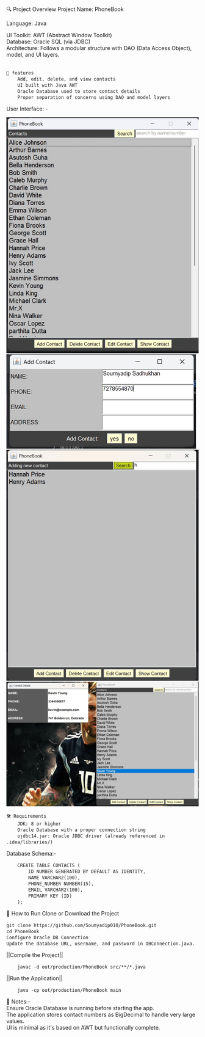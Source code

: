 🔍 Project Overview
Project Name: PhoneBook

Language: Java

UI Toolkit: AWT (Abstract Window Toolkit)<br>
Database: Oracle SQL (via JDBC)<br>
Architecture: Follows a modular structure with DAO (Data Access Object), model, and UI layers.<br><br>

    🧠 features
        Add, edit, delete, and view contacts
        UI built with Java AWT
        Oracle Database used to store contact details
        Proper separation of concerns using DAO and model layers

User Interface: -
<br>

![PhoneBook Home Page](images/1.jpg)
![Add panel](images/2.jpg)
![Search](images/3.jpg)
![Viewing_Contact](images/4.jpg)

    🛠 Requirements
        JDK: 8 or higher
        Oracle Database with a proper connection string
        ojdbc14.jar: Oracle JDBC driver (already referenced in .idea/libraries/)

Database Schema:-

        CREATE TABLE CONTACTS (
            ID NUMBER GENERATED BY DEFAULT AS IDENTITY,
            NAME VARCHAR2(100),
            PHONE_NUMBER NUMBER(15),
            EMAIL VARCHAR2(100),
            PRIMARY KEY (ID)
        );
        
🚀 How to Run
Clone or Download the Project

    git clone https://github.com/Soumyadip010/PhoneBook.git
    cd PhoneBook
    Configure Oracle DB Connection
    Update the database URL, username, and password in DBConnection.java.

||Compile the Project||

        javac -d out/production/PhoneBook src/**/*.java
||Run the Application||

        java -cp out/production/PhoneBook main

📌 Notes:-<br>
    Ensure Oracle Database is running before starting the app.<br>
    The application stores contact numbers as BigDecimal to handle very large values.<br>
    UI is minimal as it's based on AWT but functionally complete.<br>
